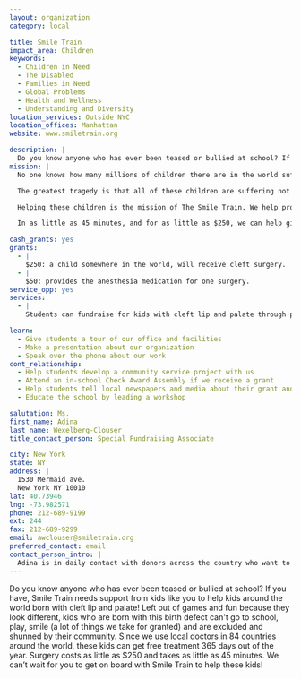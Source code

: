 ```yaml
---
layout: organization
category: local

title: Smile Train
impact_area: Children
keywords: 
  - Children in Need
  - The Disabled
  - Families in Need
  - Global Problems
  - Health and Wellness
  - Understanding and Diversity
location_services: Outside NYC
location_offices: Manhattan
website: www.smiletrain.org

description: |
  Do you know anyone who has ever been teased or bullied at school? If you have, Smile Train needs support from kids like you to help kids around the world born with cleft lip and palate! Left out of games and fun because they look different, kids who are born with this birth defect can't go to school, play, smile (a lot of things we take for granted) and are excluded and shunned by their community. Since we use local doctors in 84 countries around the world, these kids can get free treatment 365 days out of the year. Surgery costs as little as $250 and takes as little as 45 minutes. We can’t wait for you to get on board with Smile Train to help these kids!
mission: |
  No one knows how many millions of children there are in the world suffering from clefts.

  The greatest tragedy is that all of these children are suffering not because they were born with a cleft, but because they were born poor. Too poor to pay for a simple cure that has been around for decades.

  Helping these children is the mission of The Smile Train. We help provide free cleft surgery and related treatment for children who would otherwise never receive it.

  In as little as 45 minutes, and for as little as $250, we can help give these children not just a new smile — but a second chance at life. With every cleft we repair, we restore a life. With every doctor we train, we help a community take one more step toward self-sufficiency. With every smile we deliver, we bring hope and dignity.

cash_grants: yes
grants: 
  - |
    $250: a child somewhere in the world, will receive cleft surgery.
  - |
    $50: provides the anesthesia medication for one surgery.
service_opp: yes
services: 
  - |
    Students can fundraise for kids with cleft lip and palate through penny drives, bakes sales, yard sales, "jump-a-thons" and other types of fundraisers. To support students with this, we have a complete fundraising kit with our DVD, brochures and poster that we can mail out upon request. Please call or email me so I can assist you and give suggestions!

learn: 
  - Give students a tour of our office and facilities
  - Make a presentation about our organization
  - Speak over the phone about our work
cont_relationship: 
  - Help students develop a community service project with us
  - Attend an in-school Check Award Assembly if we receive a grant
  - Help students tell local newspapers and media about their grant and/or project with us
  - Educate the school by leading a workshop

salutation: Ms.
first_name: Adina
last_name: Wexelberg-Clouser
title_contact_person: Special Fundraising Associate

city: New York
state: NY
address: |
  1530 Mermaid ave.  
  New York NY 10010
lat: 40.73946
lng: -73.982571
phone: 212-689-9199
ext: 244
fax: 212-689-9299
email: awclouser@smiletrain.org
preferred_contact: email
contact_person_intro: |
  Adina is in daily contact with donors across the country who want to learn more about The Smile Train. Through email, letters and the phone, she helps to coordinate special fundraisers for kids, schools, and clubs. Adina is a long time supporter of local and international human rights having formerly worked with various non-profits. She's fortunate to be able to come to work and make a difference every day! Please email Adina at awclouser@smiletrain.org to set up a visit by your roundtable members to our headquarters office!
---
```

Do you know anyone who has ever been teased or bullied at school? If you have, Smile Train needs support from kids like you to help kids around the world born with cleft lip and palate! Left out of games and fun because they look different, kids who are born with this birth defect can't go to school, play, smile (a lot of things we take for granted) and are excluded and shunned by their community. Since we use local doctors in 84 countries around the world, these kids can get free treatment 365 days out of the year. Surgery costs as little as $250 and takes as little as 45 minutes. We can’t wait for you to get on board with Smile Train to help these kids!